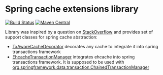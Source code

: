 Spring cache extensions library
=====================================
[![Build Status](https://travis-ci.org/qnox/spring-cache.svg?branch=master)](https://travis-ci.org/qnox/spring-cache)
[![Maven Central](https://maven-badges.herokuapp.com/maven-central/me.qnox/spring-cache/badge.svg)](https://maven-badges.herokuapp.com/maven-central/me.qnox/spring-cache)

Library was inspired by a question on [StackOverflow](http://stackoverflow.com/questions/31944204/ehcache-local-transactions-with-spring-transactional) and provides set of support classes for spring cache abstraction:
* [TxAwareCacheDecorator](src/main/java/me/qnox/springframework/cache/tx/TxAwareCacheDecorator.java) decorates any cache to integrate it into spring transactions framework
* [EhcacheTransactionManager](src/main/java/me/qnox/springframework/cache/ehcache/tx/EhcacheTransactionManager.java) integrates ehcache into spring transactions framework. It is supposed to be used with [org.springframework.data.transaction.ChainedTransactionManager](http://docs.spring.io/spring-data/commons/docs/current/api/org/springframework/data/transaction/ChainedTransactionManager.html)

